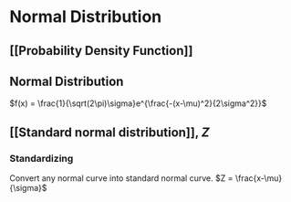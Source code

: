 # Normal Distribution 
## [[Probability Density Function]]
## Normal Distribution
$f(x) = \frac{1}{\sqrt(2\pi)\sigma}e^{\frac{-(x-\mu)^2}{2\sigma^2}}$

## [[Standard normal distribution]], $Z$
### Standardizing
Convert any normal curve into standard normal curve.
$Z = \frac{x-\mu}{\sigma}$
